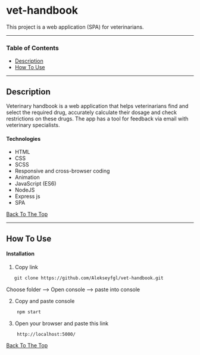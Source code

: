 # vet-handbook

This project is a web application (SPA) for veterinarians.

---

### Table of Contents

- [Description](#description)
- [How To Use](#how-to-use)

---

## Description

Veterinary handbook is a web application that helps veterinarians find and select the required drug, accurately calculate their dosage and
check restrictions on these drugs. The app has a tool for feedback via email with veterinary specialists.

#### Technologies

- HTML
- CSS
- SCSS
- Responsive and cross-browser coding
- Animation
- JavaScript (ES6)
- NodeJS
- Express js
- SPA

[Back To The Top](#vet-handbook)

---

## How To Use

#### Installation


1. Copy link  

```html
   git clone https://github.com/Alekseyfgl/vet-handbook.git
```

Сhoose folder --> Open console  --> paste into console


2. Copy and paste console

```html
    npm start
```

3. Open your browser and paste this link

```html
    http://localhost:5000/
```

[Back To The Top](#vet-handbook)



